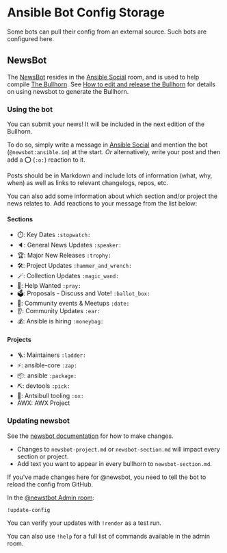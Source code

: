 # Ansible Bot Config Storage

Some bots can pull their config from an external source. Such bots are configured here.

## NewsBot

The [NewsBot](https://github.com/haecker-felix/hebbot/) resides in the [Ansible Social](https://matrix.to/#/#social:ansible.com) room, and is used to help compile [The Bullhorn](https://forum.ansible.com/c/news/bullhorn/17). See [How to edit and release the Bullhorn](https://forum.ansible.com/t/how-to-edit-and-release-the-ansible-bullhorn/6543) for details on using newsbot to generate the Bullhorn.

### Using the bot

You can submit your news! It will be included in the next edition of the Bullhorn.

To do so, simply write a message in [Ansible Social](https://matrix.to/#/#social:ansible.com) and mention the bot (`@newsbot:ansible.im`) at the
start. *Or* alternatively, write your post and then add a :o: (`:o:`) reaction to it.

Posts should be in Markdown and include lots of information (what, why, when) as well as links to relevant changelogs, repos, etc.

You can also add some information about which section and/or project the news relates to. Add reactions to your message from the list below:

#### Sections

- ⏱️: Key Dates `:stopwatch:`
- 🔈️: General News Updates `:speaker:`
- 🏆️: Major New Releases `:trophy:`
- 🛠️: Project Updates `:hammer_and_wrench:`
- 🪄: Collection Updates `:magic_wand:`
- 🙏: Help Wanted `:pray:`
- 🗳️: Proposals - Discuss and Vote! `:ballot_box:`
- 📅: Community events & Meetups `:date:`
- 👂️: Community Updates `:ear:`
- 💰️: Ansible is hiring `:moneybag:`

#### Projects

- 🪜: Maintainers `:ladder:`
- ⚡️: ansible-core `:zap:`
- 📦️: ansible `:package:`
- ⛏️: devtools `:pick:`
- 🐂: Antsibull tooling `:ox:`
- AWX: AWX Project

### Updating newsbot

See the [newsbot documentation](https://github.com/haecker-felix/hebbot/?tab=readme-ov-file) for how to make changes. 
* Changes to `newsbot-project.md` or `newsbot-section.md` will impact every section or project.
* Add text you want to appear in every bullhorn to `newsbot-section.md`.

If you've made changes here for @newsbot, you need to tell the bot to reload the config from GitHub.

In the [@newstbot Admin room](https://matrix.to/#/!vErCYeanUGgAiJskEy:ansible.im?via=ansible.im):

`!update-config`

You can verify your updates with `!render` as a test run.

You can also use `!help` for a full list of commands available in the admin room.



